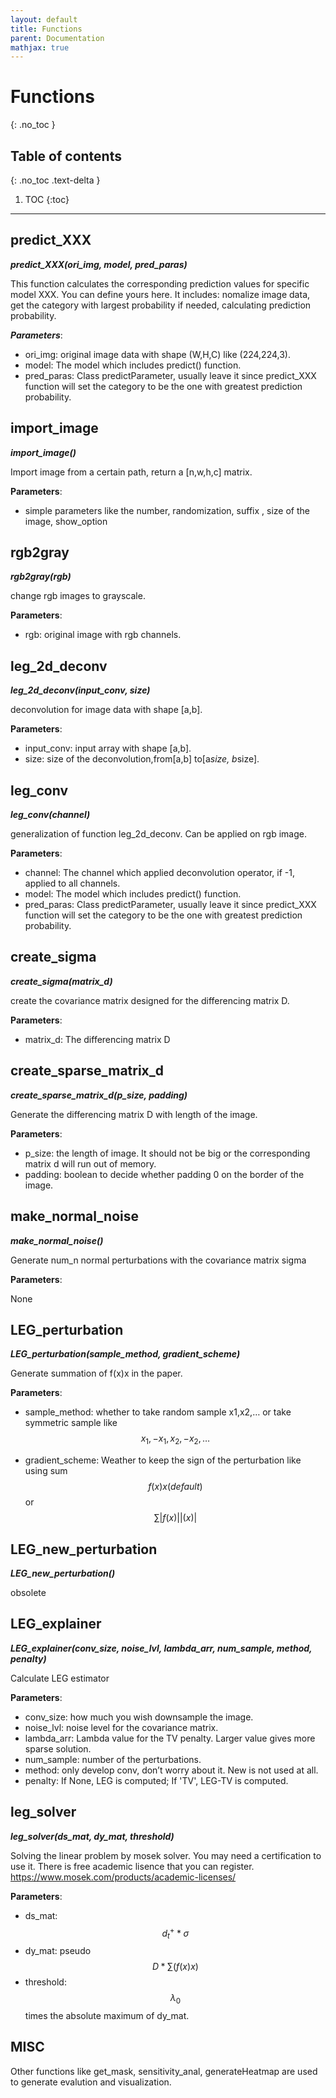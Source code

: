 ```yaml
---
layout: default
title: Functions
parent: Documentation
mathjax: true
---
```


# Functions
{: .no_toc }

## Table of contents
{: .no_toc .text-delta }

1. TOC
{:toc}

---

## predict_XXX

 ***predict_XXX(ori_img, model, pred_paras)***

This function calculates the corresponding prediction values for specific model XXX. You can define yours here.  It includes: nomalize image data, get the category with largest probability if needed, calculating prediction probability.

***Parameters***:

* ori_img: original image data with shape (W,H,C) like (224,224,3).
* model: The model which includes predict() function.
* pred_paras: Class predictParameter, usually leave it since predict_XXX function will set the category to be the one with greatest prediction probability.                                     



## import_image

 ***import_image()***

Import image from a certain path, return a [n,w,h,c] matrix.

**Parameters**:

* simple parameters like the number, randomization, suffix , size of the image, show_option

## rgb2gray

 ***rgb2gray(rgb)***

change rgb images to grayscale.

**Parameters**:

* rgb: original image with rgb channels.
 
 

## leg_2d_deconv

 ***leg_2d_deconv(input_conv, size)***

deconvolution for image data with shape [a,b].

**Parameters**:

* input_conv: input array with shape [a,b].
* size: size of the deconvolution,from[a,b] to[a*size, b*size].

## leg_conv

 ***leg_conv(channel)***

generalization of function leg_2d_deconv. Can be applied on rgb image.

**Parameters**:

* channel: The channel which applied deconvolution operator, if -1, applied to all channels.
* model: The model which includes predict() function.
* pred_paras: Class predictParameter, usually leave it since predict_XXX function will set the category to be the one with greatest prediction probability.    

## create_sigma

 ***create_sigma(matrix_d)***

create the covariance matrix designed for the differencing matrix D.

**Parameters**:

* matrix_d: The differencing matrix D

## create_sparse_matrix_d

 ***create_sparse_matrix_d(p_size, padding)***

Generate the differencing matrix D with length of the image. 

**Parameters**:

* p_size: the length of image. It should not be big or the corresponding matrix d will run out of memory.
* padding: boolean to decide whether padding 0 on the border of the image.

## make_normal_noise

 ***make_normal_noise()***

Generate num_n normal perturbations with the covariance matrix sigma

**Parameters**:

None

##  LEG_perturbation

 ***LEG_perturbation(sample_method, gradient_scheme)***

Generate summation of f(x)x in the paper. 

**Parameters**:

* sample_method: whether to take random sample x1,x2,… or take symmetric sample like $$x_1, -x_1,   x_2, -x_2, …$$

* gradient_scheme: Weather to keep the sign of the perturbation like using sum $$f(x)x(default)$$ or $$\sum \lvert f(x) \lvert \lvert(x)\lvert$$


##  LEG_new_perturbation

 ***LEG_new_perturbation()***

obsolete

##  LEG_explainer

 ***LEG_explainer(conv_size, noise_lvl, lambda_arr, num_sample, method, penalty)***

Calculate LEG estimator 

**Parameters**:

* conv_size: how much you wish downsample the image.
* noise_lvl: noise level for the covariance matrix.
* lambda_arr: Lambda value for the TV penalty. Larger value gives more sparse solution.
* num_sample: number of the perturbations.
* method: only develop conv, don’t worry about it. New is not used at all.
* penalty: If None, LEG is computed; If 'TV', LEG-TV is computed.

##  leg_solver

 ***leg_solver(ds_mat, dy_mat, threshold)***

Solving the linear problem by mosek solver. You may need a certification to use it. There is free academic lisence that you can register. https://www.mosek.com/products/academic-licenses/

**Parameters**:

* ds_mat: $$d^+_t * \sigma$$
* dy_mat: pseudo $$D * \sum(f(x)x)$$
* threshold: $$\lambda_0$$ times the absolute maximum of dy_mat.

##  MISC

Other functions like get_mask, sensitivity_anal, generateHeatmap are used to generate evalution and visualization.


